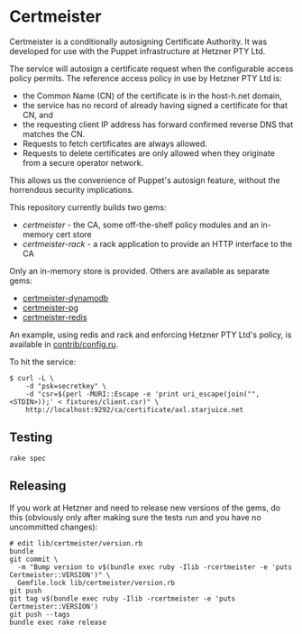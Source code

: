 # Certmeister

Certmeister is a conditionally autosigning Certificate Authority. It was developed for use
with the Puppet infrastructure at Hetzner PTY Ltd.

The service will autosign a certificate request when the configurable access policy permits.
The reference access policy in use by Hetzner PTY Ltd is:

* the Common Name (CN) of the certificate is in the host-h.net domain,
* the service has no record of already having signed a certificate for that CN, and
* the requesting client IP address has forward confirmed reverse DNS that matches the CN.
* Requests to fetch certificates are always allowed.
* Requests to delete certificates are only allowed when they originate from
  a secure operator network.

This allows us the convenience of Puppet's autosign feature, without the horrendous security implications.

This repository currently builds two gems:

* _certmeister_ - the CA, some off-the-shelf policy modules and an in-memory cert store
* _certmeister-rack_ - a rack application to provide an HTTP interface to the CA

Only an in-memory store is provided. Others are available as separate gems:

* [certmeister-dynamodb](https://github.com/sheldonh/certmeister-dynamodb)
* [certmeister-pg](https://github.com/sheldonh/certmeister-pg)
* [certmeister-redis](https://github.com/sheldonh/certmeister-redis)

An example, using redis and rack and enforcing Hetzner PTY Ltd's policy, is available in [contrib/config.ru](contrib/config.ru).

To hit the service:

```
$ curl -L \
    -d "psk=secretkey" \
    -d "csr=$(perl -MURI::Escape -e 'print uri_escape(join("", <STDIN>));' < fixtures/client.csr)" \
    http://localhost:9292/ca/certificate/axl.starjuice.net
```

## Testing

```
rake spec
```

## Releasing

If you work at Hetzner and need to release new versions of the gems, do this
(obviously only after making sure the tests run and you have no uncommitted
changes):

```
# edit lib/certmeister/version.rb
bundle
git commit \
  -m "Bump version to v$(bundle exec ruby -Ilib -rcertmeister -e 'puts Certmeister::VERSION')" \
  Gemfile.lock lib/certmeister/version.rb
git push
git tag v$(bundle exec ruby -Ilib -rcertmeister -e 'puts Certmeister::VERSION')
git push --tags
bundle exec rake release
```
